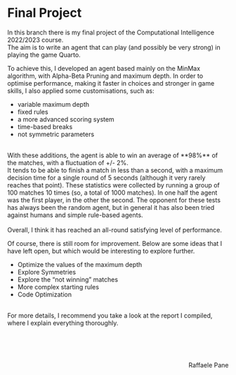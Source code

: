 # Final Project
In this branch there is my final project of the Computational Intelligence 2022/2023 course.<br>
The aim is to write an agent that can play (and possibly be very strong) in playing the game Quarto.

To achieve this, I developed an agent based mainly on the MinMax algorithm, with Alpha-Beta Pruning and maximum depth.
In order to optimise performance, making it faster in choices and stronger in game skills, I also applied some customisations, such as:
- variable maximum depth
- fixed rules
- a more advanced scoring system
- time-based breaks
- not symmetric parameters 

<br>
With these additions, the agent is able to win an average of **98%** of the matches, with a fluctuation of +/- 2%. <br>
It tends to be able to finish a match in less than a second, with a maximum decision time for a single round of 5 seconds (although it very rarely reaches that point).
These statistics were collected by running a group of 100 matches 10 times (so, a total of 1000 matches). In one half the agent was the first player, in the other the second. The opponent for these tests has always been the random agent, but in general it has also been tried against humans and simple rule-based agents.<br>

<br> 
Overall, I think it has reached an all-round satisfying level of performance.
<br>

Of course, there is still room for improvement. Below are some ideas that I have left open, but which would be interesting to explore further.
-	Optimize the values of the maximum depth
-	Explore Symmetries
-	Explore the “not winning” matches
-	More complex starting rules
-	Code Optimization

<br>
For more details, I recommend you take a look at the report I compiled, where I explain everything thoroughly. <br>


<br><br><br>
<div dir="rtl"> Raffaele Pane </div>
